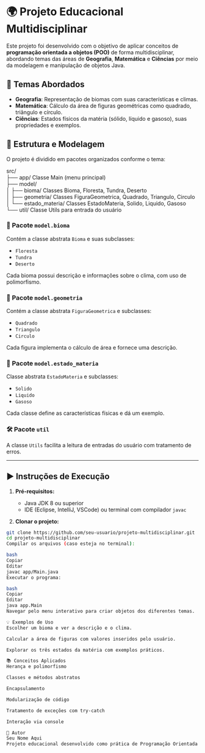 # 🌍 Projeto Educacional Multidisciplinar

Este projeto foi desenvolvido com o objetivo de aplicar conceitos de **programação orientada a objetos (POO)** de forma multidisciplinar, abordando temas das áreas de **Geografia**, **Matemática** e **Ciências** por meio da modelagem e manipulação de objetos Java.

## 🧠 Temas Abordados

- **Geografia**: Representação de biomas com suas características e climas.
- **Matemática**: Cálculo da área de figuras geométricas como quadrado, triângulo e círculo.
- **Ciências**: Estados físicos da matéria (sólido, líquido e gasoso), suas propriedades e exemplos.

## 🧱 Estrutura e Modelagem

O projeto é dividido em pacotes organizados conforme o tema:

src/<br>
├──  app/  Classe Main (menu principal) <br>
├──  model/<br>
│  ├──   bioma/  Classes Bioma, Floresta, Tundra, Deserto <br>
│  ├──   geometria/  Classes FiguraGeometrica, Quadrado, Triangulo, Circulo <br>
│  └──   estado_materia/  Classes EstadoMateria, Solido, Liquido, Gasoso <br>
└──   util/  Classe Utils para entrada do usuário <br>


### 🧭 Pacote `model.bioma`

Contém a classe abstrata `Bioma` e suas subclasses:
- `Floresta`
- `Tundra`
- `Deserto`

Cada bioma possui descrição e informações sobre o clima, com uso de polimorfismo.

### 📐 Pacote `model.geometria`

Contém a classe abstrata `FiguraGeometrica` e subclasses:
- `Quadrado`
- `Triangulo`
- `Circulo`

Cada figura implementa o cálculo de área e fornece uma descrição.

### 🔬 Pacote `model.estado_materia`

Classe abstrata `EstadoMateria` e subclasses:
- `Solido`
- `Liquido`
- `Gasoso`

Cada classe define as características físicas e dá um exemplo.

### 🛠 Pacote `util`

A classe `Utils` facilita a leitura de entradas do usuário com tratamento de erros.

---

## ▶️ Instruções de Execução

1. **Pré-requisitos:**
   - Java JDK 8 ou superior
   - IDE (Eclipse, IntelliJ, VSCode) ou terminal com compilador `javac`

2. **Clonar o projeto:**

```bash
git clone https://github.com/seu-usuario/projeto-multidisciplinar.git
cd projeto-multidisciplinar
Compilar os arquivos (caso esteja no terminal):

bash
Copiar
Editar
javac app/Main.java
Executar o programa:

bash
Copiar
Editar
java app.Main
Navegar pelo menu interativo para criar objetos dos diferentes temas.

💡 Exemplos de Uso
Escolher um bioma e ver a descrição e o clima.

Calcular a área de figuras com valores inseridos pelo usuário.

Explorar os três estados da matéria com exemplos práticos.

📚 Conceitos Aplicados
Herança e polimorfismo

Classes e métodos abstratos

Encapsulamento

Modularização de código

Tratamento de exceções com try-catch

Interação via console

📌 Autor
Seu Nome Aqui
Projeto educacional desenvolvido como prática de Programação Orientada a Objetos em Java.
